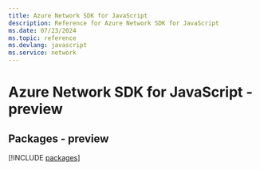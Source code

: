 ```yaml
---
title: Azure Network SDK for JavaScript
description: Reference for Azure Network SDK for JavaScript
ms.date: 07/23/2024
ms.topic: reference
ms.devlang: javascript
ms.service: network
---
```

# Azure Network SDK for JavaScript - preview
## Packages - preview
[!INCLUDE [packages](network-index.md)]